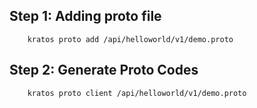
## Step 1: Adding proto file

```
    kratos proto add /api/helloworld/v1/demo.proto
```
## Step 2: Generate Proto Codes

```
    kratos proto client /api/helloworld/v1/demo.proto
```